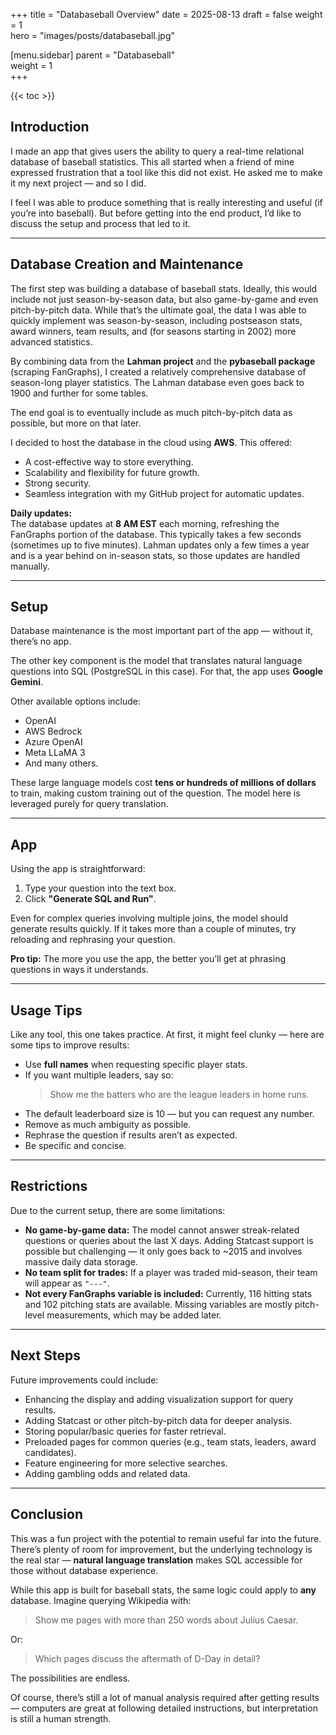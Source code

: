 +++
title = "Databaseball Overview"
date = 2025-08-13
draft = false
weight = 1                      
hero = "images/posts/databaseball.jpg"

[menu.sidebar]
parent = "Databaseball"            
weight = 1                        
+++

{{< toc >}}

## Introduction

I made an app that gives users the ability to query a real-time relational database of baseball statistics. This all started when a friend of mine expressed frustration that a tool like this did not exist. He asked me to make it my next project — and so I did.  

I feel I was able to produce something that is really interesting and useful (if you’re into baseball). But before getting into the end product, I’d like to discuss the setup and process that led to it.

---

## Database Creation and Maintenance

The first step was building a database of baseball stats. Ideally, this would include not just season-by-season data, but also game-by-game and even pitch-by-pitch data. While that’s the ultimate goal, the data I was able to quickly implement was season-by-season, including postseason stats, award winners, team results, and (for seasons starting in 2002) more advanced statistics.  

By combining data from the **Lahman project** and the **pybaseball package** (scraping FanGraphs), I created a relatively comprehensive database of season-long player statistics. The Lahman database even goes back to 1900 and further for some tables.  

The end goal is to eventually include as much pitch-by-pitch data as possible, but more on that later.

I decided to host the database in the cloud using **AWS**. This offered:

- A cost-effective way to store everything.
- Scalability and flexibility for future growth.
- Strong security.
- Seamless integration with my GitHub project for automatic updates.

**Daily updates:**  
The database updates at **8 AM EST** each morning, refreshing the FanGraphs portion of the database. This typically takes a few seconds (sometimes up to five minutes). Lahman updates only a few times a year and is a year behind on in-season stats, so those updates are handled manually.

---

## Setup

Database maintenance is the most important part of the app — without it, there’s no app.  

The other key component is the model that translates natural language questions into SQL (PostgreSQL in this case). For that, the app uses **Google Gemini**.  

Other available options include:

- OpenAI  
- AWS Bedrock  
- Azure OpenAI  
- Meta LLaMA 3  
- And many others.

These large language models cost **tens or hundreds of millions of dollars** to train, making custom training out of the question. The model here is leveraged purely for query translation.

---

## App

Using the app is straightforward:

1. Type your question into the text box.  
2. Click **"Generate SQL and Run"**.  

Even for complex queries involving multiple joins, the model should generate results quickly. If it takes more than a couple of minutes, try reloading and rephrasing your question.  

**Pro tip:** The more you use the app, the better you’ll get at phrasing questions in ways it understands.

---

## Usage Tips

Like any tool, this one takes practice. At first, it might feel clunky — here are some tips to improve results:

- Use **full names** when requesting specific player stats.  
- If you want multiple leaders, say so:  
  > Show me the batters who are the league leaders in home runs.  
- The default leaderboard size is 10 — but you can request any number.  
- Remove as much ambiguity as possible.  
- Rephrase the question if results aren’t as expected.  
- Be specific and concise.

---

## Restrictions

Due to the current setup, there are some limitations:

- **No game-by-game data:** The model cannot answer streak-related questions or queries about the last X days. Adding Statcast support is possible but challenging — it only goes back to ~2015 and involves massive daily data storage.
- **No team split for trades:** If a player was traded mid-season, their team will appear as `"---"`.  
- **Not every FanGraphs variable is included:** Currently, 116 hitting stats and 102 pitching stats are available. Missing variables are mostly pitch-level measurements, which may be added later.

---

## Next Steps

Future improvements could include:

- Enhancing the display and adding visualization support for query results.  
- Adding Statcast or other pitch-by-pitch data for deeper analysis.  
- Storing popular/basic queries for faster retrieval.  
- Preloaded pages for common queries (e.g., team stats, leaders, award candidates).  
- Feature engineering for more selective searches.  
- Adding gambling odds and related data.

---

## Conclusion

This was a fun project with the potential to remain useful far into the future. There’s plenty of room for improvement, but the underlying technology is the real star — **natural language translation** makes SQL accessible for those without database experience.

While this app is built for baseball stats, the same logic could apply to **any** database. Imagine querying Wikipedia with:  

> Show me pages with more than 250 words about Julius Caesar.  

Or:  

> Which pages discuss the aftermath of D-Day in detail?  

The possibilities are endless.  

Of course, there’s still a lot of manual analysis required after getting results — computers are great at following detailed instructions, but interpretation is still a human strength.

